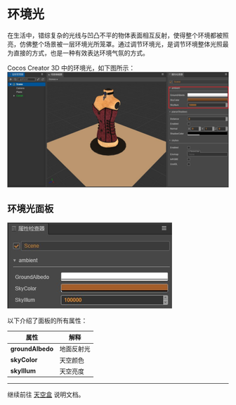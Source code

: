 # 环境光

在生活中，错综复杂的光线与凹凸不平的物体表面相互反射，使得整个环境都被照亮，仿佛整个场景被一层环境光所笼罩。通过调节环境光，是调节环境整体光照最为直接的方式，也是一种有效表达环境气氛的方式。

 Cocos Creator 3D 中的环境光，如下图所示：
![ambient](ambient/Ambient.jpg)

## 环境光面板

![ ambient 面板](ambient/AmbientDetail.jpg)

以下介绍了面板的所有属性：

属性 | 解释
---|---
**groundAlbedo** | 地面反射光
**skyColor** | 天空颜色
**skyIllum** | 天空亮度

---

继续前往 [天空盒](skybox.md) 说明文档。
